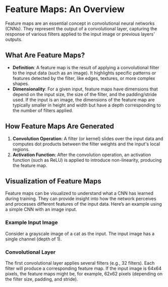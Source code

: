# Feature Maps: An Overview

Feature maps are an essential concept in convolutional neural networks (CNNs). They represent the output of a convolutional layer, capturing the response of various filters applied to the input image or previous layers' outputs.

## What Are Feature Maps?

- **Definition**: A feature map is the result of applying a convolutional filter to the input data (such as an image). It highlights specific patterns or features detected by the filter, like edges, textures, or more complex shapes.
- **Dimensionality**: For a given input, feature maps have dimensions that depend on the input size, the size of the filter, and the padding/stride used. If the input is an image, the dimensions of the feature map are typically smaller in height and width but have a depth corresponding to the number of filters applied.

## How Feature Maps Are Generated

1. **Convolution Operation**: A filter (or kernel) slides over the input data and computes dot products between the filter weights and the input's local regions.
2. **Activation Function**: After the convolution operation, an activation function (such as ReLU) is applied to introduce non-linearity, producing the feature map.

## Visualization of Feature Maps

Feature maps can be visualized to understand what a CNN has learned during training. They can provide insight into how the network perceives and processes different features of the input data. Here’s an example using a simple CNN with an image input.

### Example Input Image

Consider a grayscale image of a cat as the input. The input image has a single channel (depth of 1).

### Convolutional Layer

The first convolutional layer applies several filters (e.g., 32 filters). Each filter will produce a corresponding feature map. If the input image is 64x64 pixels, the feature maps might be, for example, 62x62 pixels (depending on the filter size, padding, and stride).


